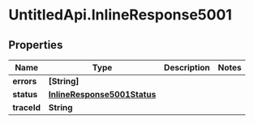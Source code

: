# UntitledApi.InlineResponse5001

## Properties

Name | Type | Description | Notes
------------ | ------------- | ------------- | -------------
**errors** | **[String]** |  | 
**status** | [**InlineResponse5001Status**](InlineResponse5001Status.md) |  | 
**traceId** | **String** |  | 



